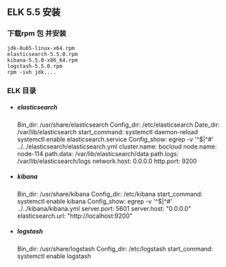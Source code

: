 ## ELK 5.5 安装
### 下载rpm 包 并安装
    jdk-8u65-linux-x64.rpm  
    elasticsearch-5.5.0.rpm  
    kibana-5.5.0-x86_64.rpm  
    logstash-5.5.0.rpm
    rpm -ivh jdk....

### ELK 目录
- ##### elasticsearch
    Bin_dir: /usr/share/elasticsearch
    Config_dir: /etc/elasticsearch
    Date_dir: /var/lib/elasticsearch
    start_command:
        systemctl daemon-reload
        systemctl enable elasticsearch.service
    Config_show:
    egrep -v '^$|^#' ../../elasticsearch/elasticsearch.yml
    cluster.name: bocloud
    node.name: node-114
    path.data: /var/lib/elasticsearch/data
    path.logs: /var/lib/elasticsearch/logs
    network.host: 0.0.0.0
    http.port: 9200

- ##### kibana
    Bin_dir: /usr/share/kibana
    Config_dir: /etc/kibana
    start_command:
        systemctl enable kibana
    Config_show:
    egrep -v '^$|^#' ../../kibana/kibana.yml
    server.port: 5601
    server.host: "0.0.0.0"
    elasticsearch.url: "http://localhost:9200"

- ##### logstash
    Bin_dir: /usr/share/logstash
    Config_dir: /etc/logstash
    start_command:
        systemctl enable logstash
